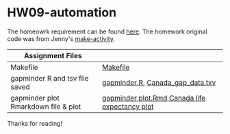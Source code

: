 HW09-automation
=============

The homeowrk requirement can be found [here](http://stat545.com/Classroom/assignments/hw09/hw09.html). The homework original code was from Jenny's [make-activity](https://github.com/STAT545-UBC/make-activity).

|  Assignment Files  |     |
|-----------|-------------|
|Makefile|[Makefile](Makefile)|
|gapminder R and tsv file saved | [gapminder.R](gapminder.R), [Canada_gap_data.txv](anada_gap_data.txv)|
|gapminder plot Rmarkdown file & plot| [gapminder plot.Rmd](https://github.com/STAT545-UBC-students/hw09-lh563/blob/master/gapminder%20plot.Rmd),[Canada life expectancy plot](gapminder.png)|

Thanks for reading!
